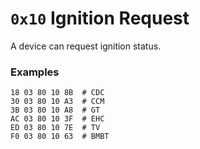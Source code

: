 # `0x10` Ignition Request

A device can request ignition status.

### Examples

    18 03 80 10 8B  # CDC
    30 03 80 10 A3  # CCM
    3B 03 80 10 A8  # GT
    AC 03 80 10 3F  # EHC
    ED 03 80 10 7E  # TV
    F0 03 80 10 63  # BMBT